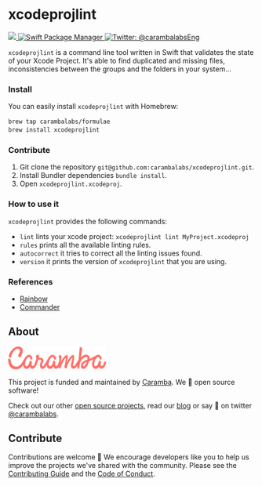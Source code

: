 # xcodeprojlint

<a href="https://travis-ci.org/carambalabs/xcodeprojlint">
    <img src="https://travis-ci.org/carambalabs/xcodeprojlint.svg?branch=master">
</a>
<a href="https://swift.org/package-manager">
    <img src="https://img.shields.io/badge/spm-compatible-brightgreen.svg?style=flat" alt="Swift Package Manager" />
</a>
<a href="https://twitter.com/carambalabsEng">
    <img src="https://img.shields.io/badge/contact-@carambalabsEng-blue.svg?style=flat" alt="Twitter: @carambalabsEng" />
</a>

`xcodeprojlint` is a command line tool written in Swift that validates the state of your Xcode Project. It's able to find duplicated and missing files, inconsistencies between the groups and the folders in your system...

### Install

You can easily install `xcodeprojlint` with Homebrew:

```bash
brew tap carambalabs/formulae
brew install xcodeprojlint
```

### Contribute

1. Git clone the repository `git@github.com:carambalabs/xcodeprojlint.git`.
2. Install Bundler dependencies `bundle install`.
2. Open `xcodeprojlint.xcodeproj`.

### How to use it

`xcodeprojlint` provides the following commands:

- `lint` lints your xcode project: `xcodeprojlint lint MyProject.xcodeproj`
- `rules` prints all the available linting rules.
- `autocorrect` it tries to correct all the linting issues found.
- `version` it prints the version of `xcodeprojlint` that you are using.


### References

- [Rainbow](https://github.com/onevcat/Rainbow)
- [Commander](https://github.com/kylef/Commander.git)

## About

<img src="https://github.com/carambalabs/Foundation/blob/master/ASSETS/logo-salmon.png?raw=true" width="200" />

This project is funded and maintained by [Caramba](http://caramba.io). We 💛 open source software!

Check out our other [open source projects](https://github.com/carambalabs/), read our [blog](http://blog.caramba.io) or say :wave: on twitter [@carambalabs](http://twitter.com/carambalabs).

## Contribute

Contributions are welcome :metal: We encourage developers like you to help us improve the projects we've shared with the community. Please see the [Contributing Guide](https://github.com/carambalabs/Foundation/blob/master/CONTRIBUTING.md) and the [Code of Conduct](https://github.com/carambalabs/Foundation/blob/master/CONDUCT.md).
